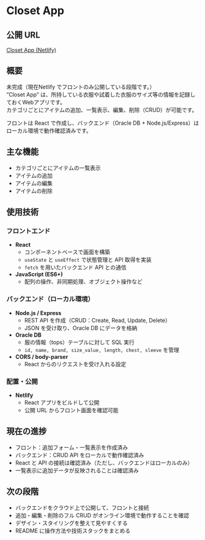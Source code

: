 # Closet App

## 公開 URL
[Closet App (Netlify)](https://frabjous-cassata-69b307.netlify.app/)

## 概要
未完成（現在Netlify でフロントのみ公開している段階です。）  
”Closet App” は、所持している衣服や試着した衣服のサイズ等の情報を記録しておくWebアプリです。  
カテゴリごとにアイテムの追加、一覧表示、編集、削除（CRUD）が可能です。  

フロントは React で作成し、バックエンド（Oracle DB + Node.js/Express）はローカル環境で動作確認済みです。  

## 主な機能
- カテゴリごとにアイテムの一覧表示
- アイテムの追加
- アイテムの編集
- アイテムの削除


## 使用技術

### フロントエンド
- **React**
  - コンポーネントベースで画面を構築
  - `useState` と `useEffect` で状態管理と API 取得を実装
  - `fetch` を用いたバックエンド API との通信
- **JavaScript (ES6+)**
  - 配列の操作、非同期処理、オブジェクト操作など

### バックエンド（ローカル環境）
- **Node.js / Express**
  - REST API を作成（CRUD：Create, Read, Update, Delete）
  - JSON を受け取り、Oracle DB にデータを格納
- **Oracle DB**
  - 服の情報（tops）テーブルに対して SQL 実行
  - `id, name, brand, size_value, length, chest, sleeve` を管理
- **CORS / body-parser**
  - React からのリクエストを受け入れる設定

### 配置・公開
- **Netlify**
  - React アプリをビルドして公開
  - 公開 URL からフロント画面を確認可能

## 現在の進捗
- フロント：追加フォーム・一覧表示を作成済み
- バックエンド：CRUD API をローカルで動作確認済み
- React と API の接続は確認済み（ただし、バックエンドはローカルのみ）
- 一覧表示に追加データが反映されることは確認済み

## 次の段階
- バックエンドをクラウド上で公開して、フロントと接続
- 追加・編集・削除のフル CRUD がオンライン環境で動作することを確認
- デザイン・スタイリングを整えて見やすくする
- README に操作方法や技術スタックをまとめる



